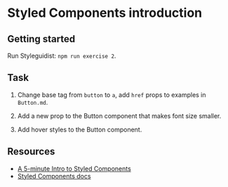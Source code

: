 # Styled Components introduction

## Getting started

Run Styleguidist: `npm run exercise 2`.

## Task

1.  Change base tag from `button` to `a`, add `href` props to examples in `Button.md`.

2.  Add a new prop to the Button component that makes font size smaller.

3.  Add hover styles to the Button component.

## Resources

* [A 5-minute Intro to Styled Components](https://medium.freecodecamp.org/a-5-minute-intro-to-styled-components-41f40eb7cd55)
* [Styled Components docs](https://www.styled-components.com/docs)
